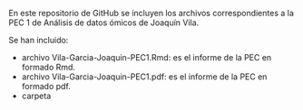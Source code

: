 En este repositorio de GitHub se incluyen los archivos correspondientes a la PEC 1 de Análisis de datos ómicos de Joaquín Vila.

Se han incluido: 
- archivo Vila-Garcia-Joaquin-PEC1.Rmd: es el informe de la PEC en formado Rmd.
- archivo Vila-Garcia-Joaquin-PEC1.pdf: es el informe de la PEC en formado pdf.
- carpeta

